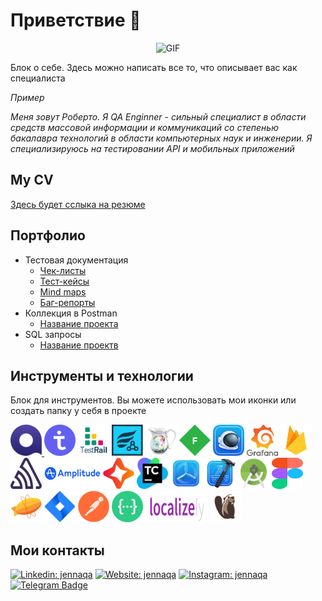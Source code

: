 # Приветствие  🦕

<div align="center">

![GIF](https://media.giphy.com/media/l0K4n42JVSqqUvAQg/giphy.gif)
  
</div>

Блок о себе. Здесь можно написать все то, что описывает вас как специалиста 

_Пример_ 

_Меня зовут Роберто. Я QA Enginner - cильный специалист в области средств массовой информации и коммуникаций со степенью бакалавра технологий в области компьютерных наук и инженерии. Я специализируюсь на тестировании API и мобильных приложений_

## My CV 

[Здесь будет сслыка на резюме](https://ссылочку_сюда)

## Портфолио 
- Тестовая документация
  -  [Чек-листы](https://ссылочку_сюда)
  -  [Тест-кейсы](https://ссылочку_сюда)
  -  [Mind maps](https://ссылочку_сюда)
  -  [Баг-репорты](https://ссылочку_сюда)
- Коллекция в Postman 
  -  [Название проекта](https://ссылочку_сюда)
- SQL запросы 
  -  [Название проектв](https://ссылочку_сюда)
  

## Инструменты и технологии
Блок для инструментов. Вы можете использовать мои иконки или создать папку у себя в проекте


<p align="left">
<a href="https://qase.io/">
<img src="https://github.com/qajenna/qajenna/blob/main/icons/Qase.io.png" alt="Qase.io" width="50" height="50" />
</a>
<img src="https://github.com/qajenna/qajenna/blob/main/icons/TestIT.png" alt="TestIT" width="50" height="50" />
<img src="https://github.com/qajenna/qajenna/blob/main/icons/TestRail.png" alt="TestRail" width="50" height="50" />
<img src="https://github.com/qajenna/qajenna/blob/main/icons/Zephyr.png" alt="Zephyr" width="50" height="50" />
<img src="https://github.com/qajenna/qajenna/blob/main/icons/Charles.png" alt="Charles" width="50" height="50" />
<img src="https://github.com/qajenna/qajenna/blob/main/icons/Fiddler.png" alt="Fiddler" width="50" height="50" /> 
<img src="https://github.com/qajenna/qajenna/blob/main/icons/Proxyman.png" alt="Proxyman" width="50" height="50" /> 
<img src="https://github.com/qajenna/qajenna/blob/main/icons/Grafana.png" alt="Grafana" width="50" height="50" />
<img src="https://github.com/qajenna/qajenna/blob/main/icons/Firebase.png" alt="Firebase" width="50" height="50" /> 
<img src="https://github.com/qajenna/qajenna/blob/main/icons/Sentry.png" alt="Sentry" width="50" height="50" />
<img src="https://github.com/qajenna/qajenna/blob/main/icons/Amplitude.png" alt="Sentry" width="90" height="50" />
<img src="https://github.com/qajenna/qajenna/blob/main/icons/Codemagic.png" alt="Codemagic" width="50" height="50" /> 
<img src="https://github.com/qajenna/qajenna/blob/main/icons/TeamCity.png" alt="Teamcity" width="50" height="50" />
<img src="https://github.com/qajenna/qajenna/blob/main/icons/Testflight.png" alt="Testflight" width="50" height="50" />
<img src="https://github.com/qajenna/qajenna/blob/main/icons/Xcode.png" alt="Xcode" width="50" height="50" />
<img src="https://github.com/qajenna/qajenna/blob/main/icons/Android%20Studio.png" alt="Android Studio" width="50" height="50" />
<img src="https://github.com/qajenna/qajenna/blob/main/icons/Figma.svg" alt="Figma" width="50" height="50" /> 
<img src="https://github.com/qajenna/qajenna/blob/main/icons/Zeplin.png" alt="Zeplin" width="50" height="50" /> 
<img src="https://github.com/qajenna/qajenna/blob/main/icons/Jira.png" alt="Jira" width="50" height="50" />
<img src="https://github.com/qajenna/qajenna/blob/main/icons/Postman.png" alt="Postman" width="50" height="50" />
<img src="https://github.com/qajenna/qajenna/blob/main/icons/swagger.png" alt="Swagger" width="50" height="50" />
<img src="https://github.com/qajenna/qajenna/blob/main/icons/localizely.png" alt="Localizely" width="100" height="50" />
<img src="https://github.com/qajenna/qajenna/blob/main/icons/DBeaver.png" alt="DBeaver" width="50" height="50" />
</p>

## Мои контакты

[![Linkedin: jennaqa](https://img.shields.io/badge/-LinkedIn-0e76a8?style=flat-square&logo=Linkedin&logoColor=white)](https://linkedin.com/in/jennaqa)
[![Website: jennaqa](https://img.shields.io/badge/Website-3b5998?style=flat-square&logo=google-chrome&logoColor=white)](https://qajenna.com/)
[![Instagram: jennaqa](https://img.shields.io/badge/-Instagram-e4405f?style=flat-square&logo=Instagram&logoColor=white)](https://instagram.com/qa.jenna/)
[![Telegram Badge](https://img.shields.io/badge/-Telegram-0088cc?style=flat-square&logo=Telegram&logoColor=white)](https://t.me/jennaisakova)



